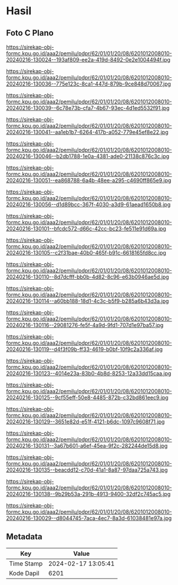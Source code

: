 # Hasil

## Foto C Plano

https://sirekap-obj-formc.kpu.go.id/aaa2/pemilu/pdpr/62/01/01/20/08/6201012008010-20240216-130024--193af809-ee2a-419d-8492-0e2e1004494f.jpg

https://sirekap-obj-formc.kpu.go.id/aaa2/pemilu/pdpr/62/01/01/20/08/6201012008010-20240216-130036--775e123c-8ca1-447d-879b-9ce848d70067.jpg

https://sirekap-obj-formc.kpu.go.id/aaa2/pemilu/pdpr/62/01/01/20/08/6201012008010-20240216-130039--6c78e73b-cfa7-4b67-93ec-4d1ed5532f91.jpg

https://sirekap-obj-formc.kpu.go.id/aaa2/pemilu/pdpr/62/01/01/20/08/6201012008010-20240216-130041--aa1eb1b7-6264-417b-a052-779e45ef8e22.jpg

https://sirekap-obj-formc.kpu.go.id/aaa2/pemilu/pdpr/62/01/01/20/08/6201012008010-20240216-130046--b2db1788-1e0a-4381-ade0-21138c876c3c.jpg

https://sirekap-obj-formc.kpu.go.id/aaa2/pemilu/pdpr/62/01/01/20/08/6201012008010-20240216-130051--ea868788-6a4b-48ee-a295-c4690ff865e9.jpg

https://sirekap-obj-formc.kpu.go.id/aaa2/pemilu/pdpr/62/01/01/20/08/6201012008010-20240216-130056--d1d89bcc-367f-4030-a3d9-61aead1650b8.jpg

https://sirekap-obj-formc.kpu.go.id/aaa2/pemilu/pdpr/62/01/01/20/08/6201012008010-20240216-130101--bfcdc572-d66c-42cc-bc23-fe511e91d69a.jpg

https://sirekap-obj-formc.kpu.go.id/aaa2/pemilu/pdpr/62/01/01/20/08/6201012008010-20240216-130105--c2f31bae-40b0-465f-b91c-6618165fd8cc.jpg

https://sirekap-obj-formc.kpu.go.id/aaa2/pemilu/pdpr/62/01/01/20/08/6201012008010-20240216-130110--8d7dcfff-bb0b-4d82-8c96-e63b0946ae5d.jpg

https://sirekap-obj-formc.kpu.go.id/aaa2/pemilu/pdpr/62/01/01/20/08/6201012008010-20240216-130114--a60bb188-18d1-4c3c-b5f9-b285a6b43d3a.jpg

https://sirekap-obj-formc.kpu.go.id/aaa2/pemilu/pdpr/62/01/01/20/08/6201012008010-20240216-130116--29081276-fe5f-4a9d-9fd1-707d1e97ba57.jpg

https://sirekap-obj-formc.kpu.go.id/aaa2/pemilu/pdpr/62/01/01/20/08/6201012008010-20240216-130119--d4f3f09b-ff33-4619-b0bf-10f9c2a336af.jpg

https://sirekap-obj-formc.kpu.go.id/aaa2/pemilu/pdpr/62/01/01/20/08/6201012008010-20240216-130123--4014e23a-83b0-4b8d-8253-12a33dd15caa.jpg

https://sirekap-obj-formc.kpu.go.id/aaa2/pemilu/pdpr/62/01/01/20/08/6201012008010-20240216-130125--9cf55eff-50e8-4485-872b-c32bd861eec9.jpg

https://sirekap-obj-formc.kpu.go.id/aaa2/pemilu/pdpr/62/01/01/20/08/6201012008010-20240216-130129--3651e82d-e51f-4121-b6dc-1097c9608f71.jpg

https://sirekap-obj-formc.kpu.go.id/aaa2/pemilu/pdpr/62/01/01/20/08/6201012008010-20240216-130131--3a67b601-a6ef-45ea-9f2c-282244de15d8.jpg

https://sirekap-obj-formc.kpu.go.id/aaa2/pemilu/pdpr/62/01/01/20/08/6201012008010-20240216-130135--beacdd12-c70d-41a1-8a87-97daa725a743.jpg

https://sirekap-obj-formc.kpu.go.id/aaa2/pemilu/pdpr/62/01/01/20/08/6201012008010-20240216-130138--9b29b53a-291b-4913-9400-32df2c745ac5.jpg

https://sirekap-obj-formc.kpu.go.id/aaa2/pemilu/pdpr/62/01/01/20/08/6201012008010-20240216-130029--d8044745-7aca-4ec7-8a3d-61038481e97a.jpg


## Metadata

| Key        | Value               |
| ---------- | ------------------- |
| Time Stamp | 2024-02-17 13:05:41 |
| Kode Dapil | 6201                |



